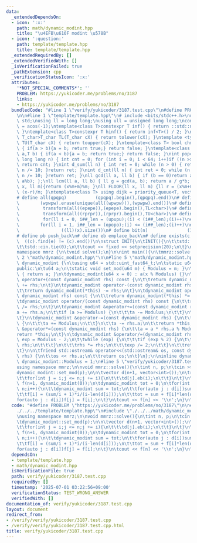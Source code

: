 ```yaml
---
data:
  _extendedDependsOn:
  - icon: ':x:'
    path: math/dynamic_modint.hpp
    title: "\u4EFB\u610F modint \u578B"
  - icon: ':question:'
    path: template/template.hpp
    title: template/template.hpp
  _extendedRequiredBy: []
  _extendedVerifiedWith: []
  _isVerificationFailed: true
  _pathExtension: cpp
  _verificationStatusIcon: ':x:'
  attributes:
    '*NOT_SPECIAL_COMMENTS*': ''
    PROBLEM: https://yukicoder.me/problems/no/3187
    links:
    - https://yukicoder.me/problems/no/3187
  bundledCode: "#line 1 \"verify/yukicoder/3187.test.cpp\"\n#define PROBLEM \"https://yukicoder.me/problems/no/3187\"\
    \n\n#line 1 \"template/template.hpp\"\n# include <bits/stdc++.h>\nusing namespace\
    \ std;\nusing ll = long long;\nusing ull = unsigned long long;\nconst double pi\
    \ = acos(-1);\ntemplate<class T>constexpr T inf() { return ::std::numeric_limits<T>::max();\
    \ }\ntemplate<class T>constexpr T hinf() { return inf<T>() / 2; }\ntemplate <typename\
    \ T_char>T_char TL(T_char cX) { return tolower(cX); }\ntemplate <typename T_char>T_char\
    \ TU(T_char cX) { return toupper(cX); }\ntemplate<class T> bool chmin(T& a,T b)\
    \ { if(a > b){a = b; return true;} return false; }\ntemplate<class T> bool chmax(T&\
    \ a,T b) { if(a < b){a = b; return true;} return false; }\nint popcnt(unsigned\
    \ long long n) { int cnt = 0; for (int i = 0; i < 64; i++)if ((n >> i) & 1)cnt++;\
    \ return cnt; }\nint d_sum(ll n) { int ret = 0; while (n > 0) { ret += n % 10;\
    \ n /= 10; }return ret; }\nint d_cnt(ll n) { int ret = 0; while (n > 0) { ret++;\
    \ n /= 10; }return ret; }\nll gcd(ll a, ll b) { if (b == 0)return a; return gcd(b,\
    \ a%b); };\nll lcm(ll a, ll b) { ll g = gcd(a, b); return a / g*b; };\nll MOD(ll\
    \ x, ll m){return (x%m+m)%m; }\nll FLOOR(ll x, ll m) {ll r = (x%m+m)%m; return\
    \ (x-r)/m; }\ntemplate<class T> using dijk = priority_queue<T, vector<T>, greater<T>>;\n\
    # define all(qpqpq)           (qpqpq).begin(),(qpqpq).end()\n# define UNIQUE(wpwpw)\
    \        (wpwpw).erase(unique(all((wpwpw))),(wpwpw).end())\n# define LOWER(epepe)\
    \         transform(all((epepe)),(epepe).begin(),TL<char>)\n# define UPPER(rprpr)\
    \         transform(all((rprpr)),(rprpr).begin(),TU<char>)\n# define rep(i,upupu)\
    \         for(ll i = 0, i##_len = (upupu);(i) < (i##_len);(i)++)\n# define reps(i,opopo)\
    \        for(ll i = 1, i##_len = (opopo);(i) <= (i##_len);(i)++)\n# define len(x)\
    \                ((ll)(x).size())\n# define bit(n)               (1LL << (n))\n\
    # define pb push_back\n# define eb emplace_back\n# define exists(c, e)       \
    \  ((c).find(e) != (c).end())\n\nstruct INIT{\n\tINIT(){\n\t\tstd::ios::sync_with_stdio(false);\n\
    \t\tstd::cin.tie(0);\n\t\tcout << fixed << setprecision(20);\n\t}\n}INIT;\n\n\
    namespace mmrz {\n\tvoid solve();\n}\n\nint main(){\n\tmmrz::solve();\n}\n#line\
    \ 2 \"math/dynamic_modint.hpp\"\n\n#line 5 \"math/dynamic_modint.hpp\"\n\nclass\
    \ dynamic_modint {\n\tusing u64 = std::uint_fast64_t;\n\tstatic u64 Modulus;\n\
    public:\n\tu64 a;\n\tstatic void set_mod(u64 m) { Modulus = m; }\n\n\tu64 &value()\
    \ { return a; }\n\tdynamic_modint(u64 x = 0) : a(x % Modulus) {}\n\tdynamic_modint\
    \ operator+(const dynamic_modint rhs) const {\n\t\treturn dynamic_modint(*this)\
    \ += rhs;\n\t}\n\tdynamic_modint operator-(const dynamic_modint rhs) const {\n\
    \t\treturn dynamic_modint(*this) -= rhs;\n\t}\n\tdynamic_modint operator*(const\
    \ dynamic_modint rhs) const {\n\t\treturn dynamic_modint(*this) *= rhs;\n\t}\n\
    \tdynamic_modint operator/(const dynamic_modint rhs) const {\n\t\treturn dynamic_modint(*this)\
    \ /= rhs;\n\t}\n\tdynamic_modint &operator+=(const dynamic_modint rhs) {\n\t\t\
    a += rhs.a;\n\t\tif (a >= Modulus) {\n\t\t\ta -= Modulus;\n\t\t}\n\t\treturn *this;\n\
    \t}\n\tdynamic_modint &operator-=(const dynamic_modint rhs) {\n\t\tif (a < rhs.a)\
    \ {\n\t\t\ta += Modulus;\n\t\t}\n\t\ta -= rhs.a;\n\t\treturn *this;\n\t}\n\tdynamic_modint\
    \ &operator*=(const dynamic_modint rhs) {\n\t\ta = a * rhs.a % Modulus;\n\t\t\
    return *this;\n\t}\n\tdynamic_modint &operator/=(dynamic_modint rhs) {\n\t\tu64\
    \ exp = Modulus - 2;\n\t\twhile (exp) {\n\t\t\tif (exp % 2) {\n\t\t\t\t*this *=\
    \ rhs;\n\t\t\t}\n\t\t\trhs *= rhs;\n\t\t\texp /= 2;\n\t\t}\n\t\treturn *this;\n\
    \t}\n\n\tfriend std::ostream& operator<<(std::ostream& os, const dynamic_modint&\
    \ rhs) {\n\t\tos << rhs.a;\n\t\treturn os;\n\t}\n};\n\ninline dynamic_modint::u64\
    \ dynamic_modint::Modulus = 1;\n#line 5 \"verify/yukicoder/3187.test.cpp\"\n\n\
    using namespace mmrz;\n\nvoid mmrz::solve(){\n\tint n, p;\n\tcin >> n >> p;\n\t\
    dynamic_modint::set_mod(p);\n\n\tvector d(n+1, vector<int>());\n\treps(i, n){\n\
    \t\tfor(int j = i;j <= n;j += i){\n\t\t\td[j].eb(i);\n\t\t}\n\t}\n\t\n\tvector<dynamic_modint>\
    \ f(n+1, dynamic_modint(0));\n\tdynamic_modint tot = 0;\n\tfor(int i = 3;i <=\
    \ n;i++){\n\t\tdynamic_modint sum = tot;\n\t\tfor(auto j : d[i])sum -= f[j];\n\
    \t\tf[i] = (sum/i + 1)*i/(i-len(d[i]));\n\t\ttot = sum + f[i]*len(d[i]);\n\t\t\
    for(auto j : d[i])f[j] = f[i];\n\t}\n\tcout << f[n] << '\\n';\n}\n"
  code: "#define PROBLEM \"https://yukicoder.me/problems/no/3187\"\n\n#include \"\
    ./../../template/template.hpp\"\n#include \"./../../math/dynamic_modint.hpp\"\n\
    \nusing namespace mmrz;\n\nvoid mmrz::solve(){\n\tint n, p;\n\tcin >> n >> p;\n\
    \tdynamic_modint::set_mod(p);\n\n\tvector d(n+1, vector<int>());\n\treps(i, n){\n\
    \t\tfor(int j = i;j <= n;j += i){\n\t\t\td[j].eb(i);\n\t\t}\n\t}\n\t\n\tvector<dynamic_modint>\
    \ f(n+1, dynamic_modint(0));\n\tdynamic_modint tot = 0;\n\tfor(int i = 3;i <=\
    \ n;i++){\n\t\tdynamic_modint sum = tot;\n\t\tfor(auto j : d[i])sum -= f[j];\n\
    \t\tf[i] = (sum/i + 1)*i/(i-len(d[i]));\n\t\ttot = sum + f[i]*len(d[i]);\n\t\t\
    for(auto j : d[i])f[j] = f[i];\n\t}\n\tcout << f[n] << '\\n';\n}\n"
  dependsOn:
  - template/template.hpp
  - math/dynamic_modint.hpp
  isVerificationFile: true
  path: verify/yukicoder/3187.test.cpp
  requiredBy: []
  timestamp: '2025-07-01 03:22:56+09:00'
  verificationStatus: TEST_WRONG_ANSWER
  verifiedWith: []
documentation_of: verify/yukicoder/3187.test.cpp
layout: document
redirect_from:
- /verify/verify/yukicoder/3187.test.cpp
- /verify/verify/yukicoder/3187.test.cpp.html
title: verify/yukicoder/3187.test.cpp
---
```

